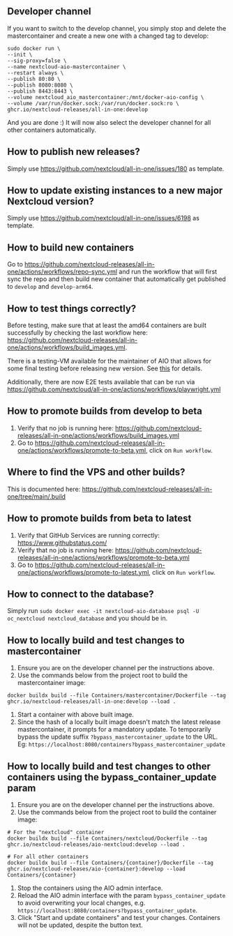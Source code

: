 ## Developer channel
If you want to switch to the develop channel, you simply stop and delete the mastercontainer and create a new one with a changed tag to develop:
```shell
sudo docker run \
--init \
--sig-proxy=false \
--name nextcloud-aio-mastercontainer \
--restart always \
--publish 80:80 \
--publish 8080:8080 \
--publish 8443:8443 \
--volume nextcloud_aio_mastercontainer:/mnt/docker-aio-config \
--volume /var/run/docker.sock:/var/run/docker.sock:ro \
ghcr.io/nextcloud-releases/all-in-one:develop
```
And you are done :)
It will now also select the developer channel for all other containers automatically.

## How to publish new releases?
Simply use https://github.com/nextcloud/all-in-one/issues/180 as template.

## How to update existing instances to a new major Nextcloud version?
Simply use https://github.com/nextcloud/all-in-one/issues/6198 as template.

## How to build new containers
Go to https://github.com/nextcloud-releases/all-in-one/actions/workflows/repo-sync.yml and run the workflow that will first sync the repo and then build new container that automatically get published to `develop` and `develop-arm64`.

## How to test things correctly?
Before testing, make sure that at least the amd64 containers are built successfully by checking the last workflow here: https://github.com/nextcloud-releases/all-in-one/actions/workflows/build_images.yml.

There is a testing-VM available for the maintainer of AIO that allows for some final testing before releasing new version. See [this](https://cloud.nextcloud.com/apps/collectives/Nextcloud%20Handbook/Technical/AIO%20testing%20VM?fileId=6350152) for details.

Additionally, there are now E2E tests available that can be run via https://github.com/nextcloud/all-in-one/actions/workflows/playwright.yml

## How to promote builds from develop to beta
1. Verify that no job is running here: https://github.com/nextcloud-releases/all-in-one/actions/workflows/build_images.yml
2. Go to https://github.com/nextcloud-releases/all-in-one/actions/workflows/promote-to-beta.yml, click on `Run workflow`.

## Where to find the VPS and other builds?
This is documented here: https://github.com/nextcloud-releases/all-in-one/tree/main/.build

## How to promote builds from beta to latest

1. Verify that GitHub Services are running correctly: https://www.githubstatus.com/
1. Verify that no job is running here: https://github.com/nextcloud-releases/all-in-one/actions/workflows/promote-to-beta.yml
1. Go to https://github.com/nextcloud-releases/all-in-one/actions/workflows/promote-to-latest.yml, click on `Run workflow`.

## How to connect to the database?
Simply run `sudo docker exec -it nextcloud-aio-database psql -U oc_nextcloud nextcloud_database` and you should be in.

## How to locally build and test changes to mastercontainer
1. Ensure you are on the developer channel per the instructions above.
1. Use the commands below from the project root to build the mastercontainer image:
```
docker buildx build --file Containers/mastercontainer/Dockerfile --tag ghcr.io/nextcloud-releases/all-in-one:develop --load .
```
1. Start a container with above built image.
1. Since the hash of a locally built image doesn't match the latest release mastercontainer, it prompts for a mandatory update. To temporarily bypass the update suffix `?bypass_mastercontainer_update` to the URL. Eg: `https://localhost:8080/containers?bypass_mastercontainer_update`

## How to locally build and test changes to other containers using the bypass_container_update param
1. Ensure you are on the developer channel per the instructions above.
1. Use the commands below from the project root to build the container image:
```
# For the "nextcloud" container
docker buildx build --file Containers/nextcloud/Dockerfile --tag ghcr.io/nextcloud-releases/aio-nextcloud:develop --load .

# For all other containers
docker buildx build --file Containers/{container}/Dockerfile --tag ghcr.io/nextcloud-releases/aio-{container}:develop --load Containers/{container}
```
1. Stop the containers using the AIO admin interface.
1. Reload the AIO admin interface with the param `bypass_container_update` to avoid overwriting your local changes, e.g. `https://localhost:8080/containers?bypass_container_update`.
1. Click "Start and update containers" and test your changes. Containers will not be updated, despite the button text.
